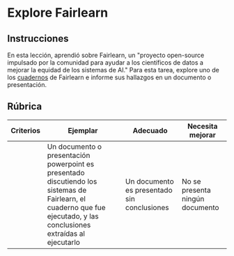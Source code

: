 # Explore Fairlearn

## Instrucciones

En esta lección, aprendió sobre Fairlearn, un "proyecto open-source impulsado por la comunidad para ayudar a los científicos de datos a mejorar la equidad de los sistemas de AI." Para esta tarea, explore uno de los  [cuadernos](https://fairlearn.org/v0.6.2/auto_examples/index.html) de Fairlearn e informe sus hallazgos en un documento o presentación.

## Rúbrica

| Criterios | Ejemplar | Adecuado | Necesita mejorar |
| -------- | --------- | -------- | ----------------- |
|          |  Un documento o presentación powerpoint es presentado discutiendo los sistemas de Fairlearn, el cuaderno que fue ejecutado, y las conclusiones extraídas al ejecutarlo        |   Un documento es presentado sin conclusiones       |  No se presenta ningún documento    |

